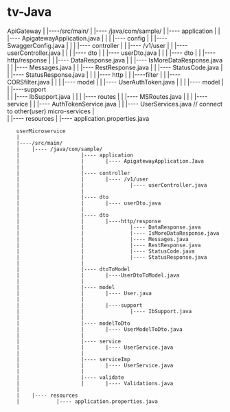 # tv-Java

ApiGateway
	   |
	   |----/src/main/
	   |	|---- /java/com/sample/
	   |					|---- application
	   |					|		|---- ApigatewayApplication.java
	   |					|
	   |					|---- config
	   |					|		|---- SwaggerConfig.java
	   |					|
	   |					|---- controller
	   |					|		|---- /v1/user
	   |					|				|---- userController.java
	   |					|
	   |					|---- dto
	   |					|		|---- userDto.java
	   |					|
	   |					|---- dto
	   |					|		|----http/response
	   |					|				|---- DataResponse.java
	   |					|				|---- IsMoreDataResponse.java
	   |					|				|---- Messages.java
	   |					|				|---- RestResponse.java
	   |					|				|---- StatusCode.java
	   |					|				|---- StatusResponse.java
	   |					|
	   |					|---- http
	   |					|		|----filter
	   |					|				|---- CORSfilter.java
	   |	    			|
	   |					|---- model
	   |					|		|---- UserAuthToken.java
	   |					|
	   |					|---- model
	   |					|		|----support		
	   |					|			|---- IbSupport.java
	   |	    			|
	   |					|---- routes
	   |					|		|---- MSRoutes.java
	   |					|
	   |					|---- service
	   |					|		|---- AuthTokenService.java
	   |					|		|---- UserServices.java // connect to other(user) micro-services
	   |		
	   |	|---- resources
	   |			|---- application.properties.java




	   userMicroservice
	   |
	   |----/src/main/
	   |	|---- /java/com/sample/
	   |					|---- application
	   |					|		|---- ApigatewayApplication.Java
	   |					|
	   |					|---- controller
	   |					|		|---- /v1/user
	   |					|				|---- userController.java
	   |					|
	   |					|---- dto
	   |					|		|---- userDto.java
	   |					|
	   |					|---- dto
	   |					|		|----http/response
	   |					|				|---- DataResponse.java
	   |					|				|---- IsMoreDataResponse.java
	   |					|				|---- Messages.java
	   |					|				|---- RestResponse.java
	   |					|				|---- StatusCode.java
	   |					|				|---- StatusResponse.java
	   |					|
	   |					|---- dtoToModel
	   |					|		|----UserDtoToModel.java
	   |	    			|
	   |					|---- model
	   |					|		|---- User.java
	   |					|
	   |					|		|----support		
	   |					|				|---- IbSupport.java
	   |					|
	   |					|---- modelToDto
	   |					|		|---- UserModelToDto.java
	   |					|
	   |					|---- service
	   |					|		|---- UserService.java
	   |					|
	   |					|---- serviceImp
	   |					|		|---- UserService.java
	   |					|
	   |					|---- validate
	   |					|		|---- Validations.java
	   |		
	   |	|---- resources
	   |			|---- application.properties.java
